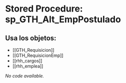# Stored Procedure: sp_GTH_Alt_EmpPostulado

## Usa los objetos:
- [[GTH_Requisicion]]
- [[GTH_RequisicionEmp]]
- [[rhh_cargos]]
- [[rhh_emplea]]

*No code available.*
